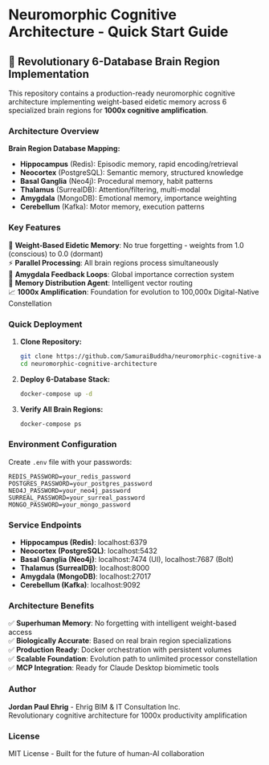 # Neuromorphic Cognitive Architecture - Quick Start Guide

## 🧠 Revolutionary 6-Database Brain Region Implementation

This repository contains a production-ready neuromorphic cognitive architecture implementing weight-based eidetic memory across 6 specialized brain regions for **1000x cognitive amplification**.

### Architecture Overview

**Brain Region Database Mapping:**
- **Hippocampus** (Redis): Episodic memory, rapid encoding/retrieval
- **Neocortex** (PostgreSQL): Semantic memory, structured knowledge  
- **Basal Ganglia** (Neo4j): Procedural memory, habit patterns
- **Thalamus** (SurrealDB): Attention/filtering, multi-modal
- **Amygdala** (MongoDB): Emotional memory, importance weighting
- **Cerebellum** (Kafka): Motor memory, execution patterns

### Key Features

🧠 **Weight-Based Eidetic Memory**: No true forgetting - weights from 1.0 (conscious) to 0.0 (dormant)  
⚡ **Parallel Processing**: All brain regions process simultaneously  
🔄 **Amygdala Feedback Loops**: Global importance correction system  
🎯 **Memory Distribution Agent**: Intelligent vector routing  
📈 **1000x Amplification**: Foundation for evolution to 100,000x Digital-Native Constellation

### Quick Deployment

1. **Clone Repository:**
   ```bash
   git clone https://github.com/SamuraiBuddha/neuromorphic-cognitive-architecture.git
   cd neuromorphic-cognitive-architecture
   ```

2. **Deploy 6-Database Stack:**
   ```bash
   docker-compose up -d
   ```

3. **Verify All Brain Regions:**
   ```bash
   docker-compose ps
   ```

### Environment Configuration

Create `.env` file with your passwords:
```env
REDIS_PASSWORD=your_redis_password
POSTGRES_PASSWORD=your_postgres_password  
NEO4J_PASSWORD=your_neo4j_password
SURREAL_PASSWORD=your_surreal_password
MONGO_PASSWORD=your_mongo_password
```

### Service Endpoints

- **Hippocampus (Redis)**: localhost:6379
- **Neocortex (PostgreSQL)**: localhost:5432
- **Basal Ganglia (Neo4j)**: localhost:7474 (UI), localhost:7687 (Bolt)
- **Thalamus (SurrealDB)**: localhost:8000
- **Amygdala (MongoDB)**: localhost:27017
- **Cerebellum (Kafka)**: localhost:9092

### Architecture Benefits

✅ **Superhuman Memory**: No forgetting with intelligent weight-based access  
✅ **Biologically Accurate**: Based on real brain region specializations  
✅ **Production Ready**: Docker orchestration with persistent volumes  
✅ **Scalable Foundation**: Evolution path to unlimited processor constellation  
✅ **MCP Integration**: Ready for Claude Desktop biomimetic tools  

### Author

**Jordan Paul Ehrig** - Ehrig BIM & IT Consultation Inc.  
Revolutionary cognitive architecture for 1000x productivity amplification

### License

MIT License - Built for the future of human-AI collaboration